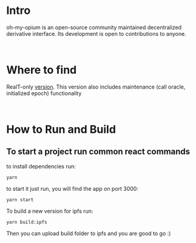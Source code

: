 # Intro
oh-my-opium is an open-source community maintained decentralized derivative interface. Its development is open to contributions to anyone. 

<br>

# Where to find
RealT-only [version](https://cloudflare-ipfs.com/ipfs/QmUbmxVPtjhrWxVjoB6KZEwfBcPFQCztdr3Qzzaiv36TPH/).
This version also includes maintenance (call oracle, initialized epoch) functionality


<br>


# How to Run and Build
## To start a project run common react commands
to install dependencies run:
```
yarn
``` 

to start it just run, you will find the app on port 3000:

```
yarn start
``` 

To build a new version for ipfs run:
```
yarn build:ipfs
```

 Then you can upload build folder to ipfs and you are good to go :)
